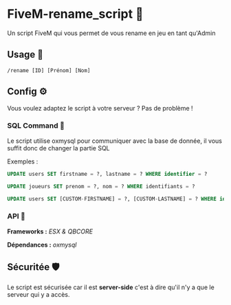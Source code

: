 # FiveM-rename_script 📇

Un script FiveM qui vous permet de vous rename en jeu en tant qu'Admin


## Usage 📲

```
/rename [ID] [Prénom] [Nom]
```

## Config ⚙️

Vous voulez adaptez le script à votre serveur ? Pas de problème !

### SQL Command 📝
Le script utilise oxmysql pour communiquer avec la base de donnée, il vous suffit donc de changer la partie SQL

Exemples : 

```SQL
UPDATE users SET firstname = ?, lastname = ? WHERE identifier = ? 
```

```SQL
UPDATE joueurs SET prenom = ?, nom = ? WHERE identifiants = ? 
```

```SQL
UPDATE users SET [CUSTOM-FIRSTNAME] = ?, [CUSTOM-LASTNAME] = ? WHERE identifier = ? 
```

### API 🔗

**Frameworks :** *ESX & QBCORE*

**Dépendances :** *oxmysql*

## Sécuritée 🛡

Le script est sécurisée car il est **server-side** c'est à dire qu'il n'y a que le serveur qui y a accès.
